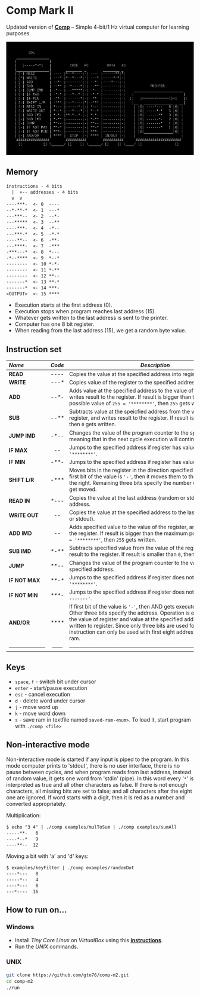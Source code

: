 Comp Mark II
============

Updated version of [**Comp**](https://github.com/gto76/comp-cpp) – Simple 4-bit/1 Hz virtual computer for learning purposes

![screenshot](doc/screenshot.png)

Memory
------
```
instructions - 4 bits
  |  +-- addresses - 4 bits
  v  v
----***-  <- 0  ----
--*-**-*  <- 1  ---*
---***--  <- 2  --*-
---*****  <- 3  --**
----***-  <- 4  -*--
---***-*  <- 5  -*-*
----**--  <- 6  -**-
---****-  <- 7  -***
-***---*  <- 8  *---
-*--****  <- 9  *--*
--------  <- 10 *-*-
--------  <- 11 *-**
--------  <- 12 **--
-------*  <- 13 **-*
-------*  <- 14 ***-
<OUTPUT>  <- 15 ****
```

* Execution starts at the first address (0). 
* Execution stops when program reaches last address (15).
* Whatever gets written to the last address is sent to the printer.
* Computer has one 8 bit register.
* When reading from the last address (15), we get a random byte value.

Instruction set
---------------

 _Name_        | _Code_ | _Description_  
:------------- |:------:| --------------------------------------------------------
**READ**       | _----_ | Copies the value at the specified address into register.  
**WRITE**      | _---*_ | Copies value of the register to the specified address.  
**ADD**        | _--*-_ | Adds value at the specified address to the value of the register, and writes result to the register. If result is bigger than the maximum possible value of `255 = '********'`, then `255` gets written. 
**SUB**        | _--**_ | Subtracts value at the speicfied address from the value of the register, and writes result to the register. If result is smaller than `0`, then `0` gets written.  
**JUMP IMD**   | _-*--_ | Changes the value of the program counter to the specified address, meaning that in the next cycle execution will continue at that address.  
**IF MAX**     | _-*-*_ | Jumps to the specified address if register has value `255 = '********'`. 
**IF MIN**     | _-**-_ | Jumps to the specified address if register has value `0 = '--------'`. 
**SHIFT L/R**  | _-***_ | Moves bits in the register in the direction specified by the value. If first bit of the value is `'-'`, then it moves them to the left, otherwise to the right. Remaining three bits specify the number of spots, that they get moved.
**READ IN**    | _*---_ | Copies the value at the last address (random or stdin) to the specified address.
**WRITE OUT**  | _*--*_ | Copies the value at the specified address to the last address (printer or stdout).
**ADD IMD**    | _*-*-_ | Adds specified value to the value of the register, and writes result to the register. If result is bigger than the maximum possible value of `255 = '********'`, then `255` gets written. 
**SUB IMD**    | _*-**_ | Subtracts specified value from the value of the register, and writes result to the register. If result is smaller than `0`, then `0` gets written.
**JUMP**       | _**--_ | Changes the value of the program counter to the value stored at the specified address.
**IF NOT MAX** | _**-*_ | Jumps to the specified address if register does not have value `255 = '********'`. 
**IF NOT MIN** | _***-_ | Jumps to the specified address if register does not have value `0 = '--------'`. 
**AND/OR**     | _****_ | If first bit of the value is `'-'`, then AND gets executed, otherwise OR. Other three bits specify the address. Operation is executed between the value of register and value at the specified address, and result is written to register. Since only three bits are used for the address, this instruction can only be used with first eight addresses of the data ram.
–––––––––––––– |  ––––  | ––––––––––––––––––––––––––––––––––––––––––––––––––––––––––––––––––

Keys
----
* `space`, `f` - switch bit under cursor
* `enter` - start/pause execution
* `esc` - cancel execution
* `d` - delete word under cursor
* `j` - move word up
* `k` - move word down
* `s` - save ram in textfile named `saved-ram-<num>`. To load it, start program with `./comp <file>`

Non-interactive mode
------------------
Non-interactive mode is started if any input is piped to the program. In this mode computer prints to 'stdout', there is no
user interface, there is no pause between cycles, and when program reads from last address, instead of random value, it
gets one word from 'stdin' (pipe). In this word every '`*`' is interpreted as true and all other characters as false. If there
is not enough characters, all missing bits are set to false; and all characters after the eight one are ignored. If word starts with a digit, then it is red as a number and converted appropriately.

Multiplication:
```
$ echo "3 4" | ./comp examples/mulToSum | ./comp examples/sumAll
-----**-   6
----*--*   9
----**--  12
```

Moving a bit with 'a' and 'd' keys:
```
$ examples/keyFilter | ./comp examples/randomDot
----*---   8
-----*--   4
----*---   8
---*----  16
```


How to run on…
--------------

### Windows

* Install *Tiny Core Linux* on *VirtualBox* using this [**instructions**](https://github.com/gto76/my-linux-setup/tree/gh-pages/conf-files/tiny-core-linux).
* Run the *UNIX* commands.

### UNIX
```bash
git clone https://github.com/gto76/comp-m2.git
cd comp-m2
./run
```







